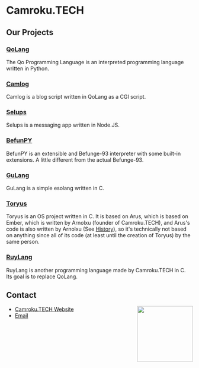 # Camroku.TECH
## Our Projects
### [QoLang](https://github.com/QoLang)
The Qo Programming Language is an interpreted programming language written in Python.

### [Camlog](https://github.com/Camroku/Camlog)
Camlog is a blog script written in QoLang as a CGI script.

### [Selups](https://github.com/Camroku/Selups)
Selups is a messaging app written in Node.JS.

### [BefunPY](https://github.com/Camroku/befunpy)
BefunPY is an extensible and Befunge-93 interpreter with some built-in extensions. A little different from the actual Befunge-93.

### [GuLang](https://github.com/Camroku/GuLang)
GuLang is a simple esolang written in C.

### [Toryus](https://github.com/Camroku/Toryus)
Toryus is an OS project written in C. It is based on Arus, which is based on Ember, which is written by Arnolxu (founder of Camroku.TECH), and Arus's code is also written by Arnolxu (See [History](https://github.com/Camroku/Toryus#history)), so it's technically not based on anything since all of its code (at least until the creation of Toryus) by the same person.

### [RuyLang](https://github.com/Camroku/Ruylang)
RuyLang is another programming language made by Camroku.TECH in C. Its goal is to replace QoLang.

## Contact
<img src="https://avatars.githubusercontent.com/u/109251625" align="right" width="150px" />

* [Camroku.TECH Website](https://camroku.tech)
* [Email](mailto:cinaryilmaz.gnu@gmail.com)
